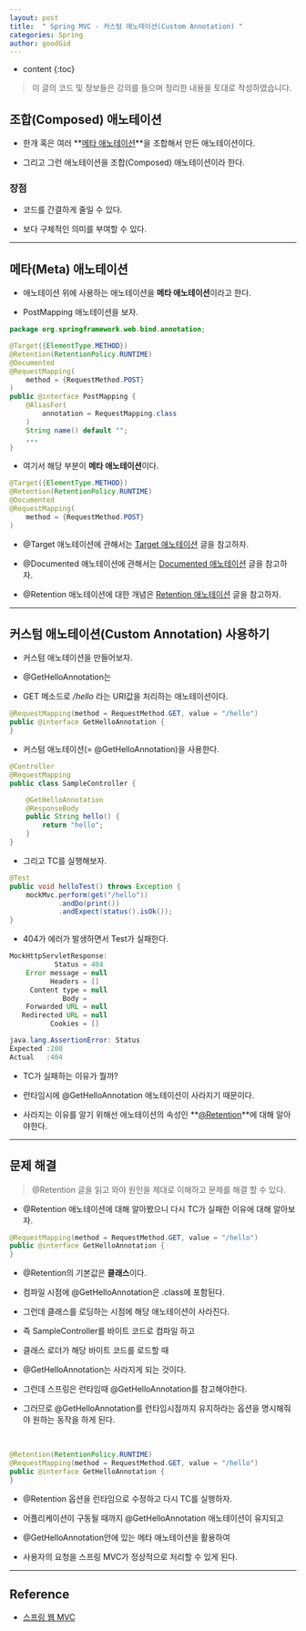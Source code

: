 ```yaml
---
layout: post
title:  " Spring MVC - 커스텀 애노테이션(Custom Annotation) "
categories: Spring
author: goodGid
---
```

* content
{:toc}

> 이 글의 코드 및 정보들은 강의를 들으며 정리한 내용을 토대로 작성하였습니다.


## 조합(Composed) 애노테이션

* 한개 혹은 여러 **[메타 애노테이션]({{site.url}}/Spring-MVC-Custom-Annotation/#메타meta-애노테이션)**을 조합해서 만든 애노테이션이다.

* 그리고 그런 애노테이션을 조합(Composed) 애노테이션이라 한다.

### 장점

* 코드를 간결하게 줄일 수 있다.

* 보다 구체적인 의미를 부여할 수 있다.

---

## 메타(Meta) 애노테이션

* 애노테이션 위에 사용하는 애노테이션을 **메타 애노테이션**이라고 한다.

* PostMapping 애노테이션을 보자.

``` java
package org.springframework.web.bind.annotation;

@Target({ElementType.METHOD})
@Retention(RetentionPolicy.RUNTIME)
@Documented
@RequestMapping(
    method = {RequestMethod.POST}
)
public @interface PostMapping {
    @AliasFor(
        annotation = RequestMapping.class
    )
    String name() default "";   
    ...
}
```

* 여기서 해당 부분이 **메타 애노테이션**이다.

``` java
@Target({ElementType.METHOD})
@Retention(RetentionPolicy.RUNTIME)
@Documented
@RequestMapping(
    method = {RequestMethod.POST}
)
```

* @Target 애노테이션에 관해서는 [Target 애노테이션]({{site.url}}/Spring-MVC-Target-Annotation/) 글을 참고하자.

* @Documented 애노테이션에 관해서는 [Documented 애노테이션]({{site.url}}/Spring-MVC-Documented-Annotation/) 글을 참고하자.

* @Retention 애노테이션에 대한 개념은 [Retention 애노테이션]({{site.url}}/Spring-MVC-Retention-Annotation/) 글을 참고하자.

---

## 커스텀 애노테이션(Custom Annotation) 사용하기

* 커스텀 애노테이션을 만들어보자.

* @GetHelloAnnotation는 

* GET 메소드로 */hello* 라는 URI값을 처리하는 애노테이션이다.

``` java
@RequestMapping(method = RequestMethod.GET, value = "/hello")
public @interface GetHelloAnnotation {
}
```

* 커스텀 애노테이션(= @GetHelloAnnotation)을 사용한다.

``` java
@Controller
@RequestMapping
public class SampleController {

    @GetHelloAnnotation
    @ResponseBody
    public String hello() {
        return "hello";
    }
}
```

* 그리고 TC를 실행해보자.

``` java
@Test
public void helloTest() throws Exception {
    mockMvc.perform(get("/hello"))
            .andDo(print())
            .andExpect(status().isOk());
}
```

* 404가 에러가 발생하면서 Test가 실패한다.

``` java
MockHttpServletResponse:
           Status = 404
    Error message = null
          Headers = []
     Content type = null
             Body = 
    Forwarded URL = null
   Redirected URL = null
          Cookies = []

java.lang.AssertionError: Status 
Expected :200
Actual   :404
```

* TC가 실패하는 이유가 뭘까?

* 런타임시에 @GetHelloAnnotation 애노테이션이 사라지기 때문이다.

* 사라지는 이유를 알기 위해선 애노테이션의 속성인 **[@Retention]({{site.url}}/Spring-MVC-Retention-Annotation)**에 대해 알아야한다.


---


## 문제 해결

> @Retention 글을 읽고 와야 원인을 제대로 이해하고 문제를 해결 할 수 있다.

* @Retention 애노테이션에 대해 알아봤으니 다시 TC가 실패한 이유에 대해 알아보자.

``` java
@RequestMapping(method = RequestMethod.GET, value = "/hello")
public @interface GetHelloAnnotation {
}
```

* @Retention의 기본값은 **클래스**이다.

* 컴파일 시점에 @GetHelloAnnotation은 .class에 포함된다.

* 그런데 클래스를 로딩하는 시점에 해당 애노테이션이 사라진다.

* 즉 SampleController를 바이트 코드로 컴파일 하고

* 클래스 로더가 해당 바이트 코드를 로드할 때 

* @GetHelloAnnotation는 사라지게 되는 것이다.

* 그런데 스프링은 런타임때 @GetHelloAnnotation를 참고해야한다.

* 그러므로 @GetHelloAnnotation를 런타임시점까지 유지하라는 옵션을 명시해줘야 원하는 동작을 하게 된다.

<br>

``` java
@Retention(RetentionPolicy.RUNTIME)
@RequestMapping(method = RequestMethod.GET, value = "/hello")
public @interface GetHelloAnnotation {
}
```

* @Retention 옵션을 런타임으로 수정하고 다시 TC를 실행하자.

* 어플리케이션이 구동될 때까지 @GetHelloAnnotation 애노테이션이 유지되고

* @GetHelloAnnotation안에 있는 메타 애노테이션을 활용하여

* 사용자의 요청을 스프링 MVC가 정상적으로 처리할 수 있게 된다.


---

## Reference

* [스프링 웹 MVC](https://www.inflearn.com/course/%EC%9B%B9-mvc)


